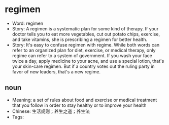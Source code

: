 # regimen

- Word: regimen
- Story: A regimen is a systematic plan for some kind of therapy. If your doctor tells you to eat more vegetables, cut out potato chips, exercise, and take vitamins, she is prescribing a regimen for better health.
- Story: It's easy to confuse regimen with regime. While both words can refer to an organized plan for diet, exercise, or medical therapy, only regime can refer to a system of government. If you wash your face twice a day, apply medicine to your acne, and use a special lotion, that's your skin-care regimen. But if a country votes out the ruling party in favor of new leaders, that's a new regime.

## noun

- Meaning: a set of rules about food and exercise or medical treatment that you follow in order to stay healthy or to improve your health
- Chinese: 生活规则；养生之道；养生法
- Tags: 

